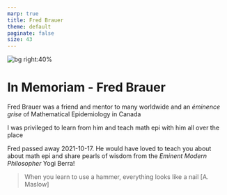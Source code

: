 ```yaml
---
marp: true
title: Fred Brauer
theme: default
paginate: false
size: 43
---
```


![bg right:40%](https://raw.githubusercontent.com/julien-arino/3MC-course-epidemiological-modelling/main/FIGS/FredBrauer_2007-05-13.jpg)
# <!--fit-->In Memoriam - Fred Brauer

Fred Brauer was a friend and mentor to many worldwide and an *éminence grise* of Mathematical Epidemiology in Canada

I was privileged to learn from him and teach math epi with him all over the place

Fred passed away 2021-10-17. He would have loved to teach you about about math epi and share pearls of wisdom from the *Eminent Modern Philosopher* Yogi Berra!

> When you learn to use a hammer, everything looks like a nail [A. Maslow]

